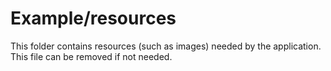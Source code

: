 # Example/resources

This folder contains resources (such as images) needed by the application. This file can
be removed if not needed.
